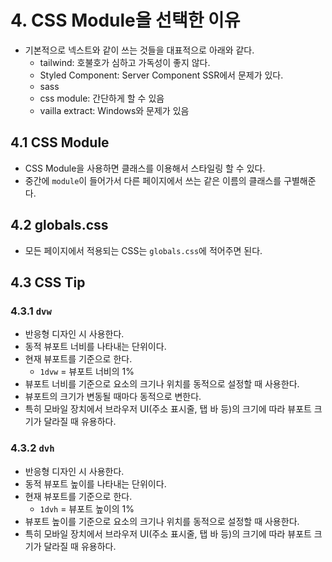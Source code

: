 # 4. CSS Module을 선택한 이유
- 기본적으로 넥스트와 같이 쓰는 것들을 대표적으로 아래와 같다.
	- tailwind: 호불호가 심하고 가독성이 좋지 않다.
	- Styled Component: Server Component SSR에서 문제가 있다.
	- sass
	- css module: 간단하게 할 수 있음
	- vailla extract: Windows와 문제가 있음

## 4.1 CSS Module
- CSS Module을 사용하면 클래스를 이용해서 스타일링 할 수 있다.
- 중간에 `module`이 들어가서 다른 페이지에서 쓰는 같은 이름의 클래스를 구별해준다.

## 4.2 globals.css
- 모든 페이지에서 적용되는 CSS는 `globals.css`에 적어주면 된다.

## 4.3 CSS Tip
### 4.3.1 `dvw`
- 반응형 디자인 시 사용한다.
- 동적 뷰포트 너비를 나타내는 단위이다.
- 현재 뷰포트를 기준으로 한다.
    - `1dvw` = 뷰포트 너비의 1%
- 뷰포트 너비를 기준으로 요소의 크기나 위치를 동적으로 설정할 때 사용한다.
- 뷰포트의 크기가 변동될 때마다 동적으로 변한다.
- 특히 모바일 장치에서 브라우저 UI(주소 표시줄, 탭 바 등)의 크기에 따라 뷰포트 크기가 달라질 때 유용하다.

### 4.3.2 `dvh`
- 반응형 디자인 시 사용한다.
- 동적 뷰포트 높이를 나타내는 단위이다.
- 현재 뷰포트를 기준으로 한다.
    - `1dvh` = 뷰포트 높이의 1%
- 뷰포트 높이를 기준으로 요소의 크기나 위치를 동적으로 설정할 때 사용한다.
- 특히 모바일 장치에서 브라우저 UI(주소 표시줄, 탭 바 등)의 크기에 따라 뷰포트 크기가 달라질 때 유용하다.